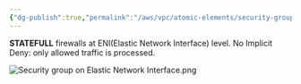 ```yaml
---
{"dg-publish":true,"permalink":"/aws/vpc/atomic-elements/security-group/","title":"Security Group"}
---
```



**STATEFULL** firewalls at ENI(Elastic Network Interface) level.
No Implicit Deny: only allowed traffic is processed.


![Security group on Elastic Network Interface.png](/img/user/aws/vpc/png/atomic-elements/Security%20group%20on%20Elastic%20Network%20Interface.png)
